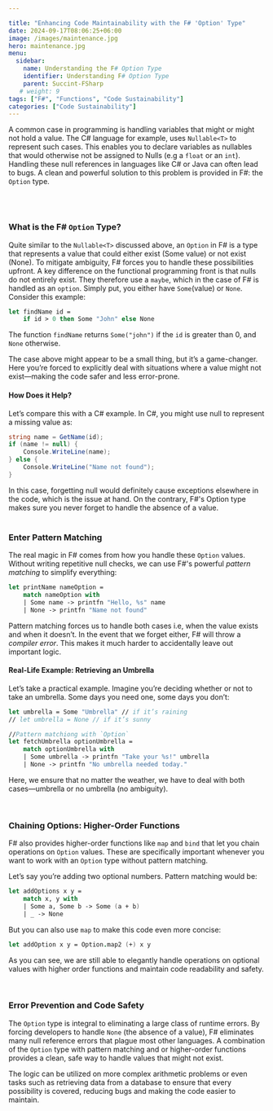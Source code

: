 ```yaml
---

title: "Enhancing Code Maintainability with the F# 'Option' Type"
date: 2024-09-17T08:06:25+06:00
image: /images/maintenance.jpg
hero: maintenance.jpg
menu:
  sidebar:
    name: Understanding the F# Option Type
    identifier: Understanding F# Option Type
    parent: Succint-FSharp
   # weight: 9
tags: ["F#", "Functions", "Code Sustainability"]
categories: ["Code Sustainability"]
---
```


A common case in programming is handling variables that might or might not hold a value. The C# language for example, uses `Nullable<T>` to represent such cases. This enables you to declare variables as nullables that would otherwise not be assigned to Nulls (e.g a `float` or an `int`). Handling these null references in languages like C# or Java can often lead to bugs. A clean and powerful solution to this problem is provided in F#: the `Option` type.

<br>
<br>

### What is the F# `Option` Type?

Quite similar to the `Nullable<T>` discussed above, an `Option` in F# is a type that represents a value that could either exist (Some value) or not exist (None). To mitigate ambiguity, F# forces you to handle these possibilities upfront. A key difference on the functional programming front is that nulls do not entirely exist. They therefore use a `maybe`, which in the case of F# is handled as an `option`. Simply put, you either have `Some`(value) or `None`. Consider this example:

```fsharp
let findName id = 
    if id > 0 then Some "John" else None
```
The function `findName` returns `Some("john")` if the `id` is greater than 0, and `None` otherwise.

The case above might appear to be a small thing, but it’s a game-changer. Here you’re forced to explicitly deal with situations where a value might not exist—making the code safer and less error-prone.

#### How Does it Help?
Let’s compare this with a C# example. In C#, you might use null to represent a missing value as:
```csharp
string name = GetName(id);
if (name != null) {
    Console.WriteLine(name);
} else {
    Console.WriteLine("Name not found");
}
```
In this case, forgetting null would definitely cause exceptions elsewhere in the code, which is the issue at hand. On the contrary, F#'s Option type makes sure you never forget to handle the absence of a value.  
<br>

### Enter Pattern Matching
The real magic in F# comes from how you handle these `Option` values. Without writing repetitive null checks, we can use F#'s powerful *pattern matching* to simplify everything:
```fsharp
let printName nameOption =
    match nameOption with
    | Some name -> printfn "Hello, %s" name
    | None -> printfn "Name not found"
```
Pattern matching forces us to handle both cases i.e, when the value exists and when it doesn’t. In the event that we forget either, F# will throw a *compiler error*. This makes it much harder to accidentally leave out important logic.

#### Real-Life Example: Retrieving an Umbrella
Let’s take a practical example. Imagine you’re deciding whether or not to take an umbrella. Some days you need one, some days you don’t:

```fsharp
let umbrella = Some "Umbrella" // if it’s raining
// let umbrella = None // if it’s sunny

//Pattern matchiong with `Option`
let fetchUmbrella optionUmbrella =
    match optionUmbrella with
    | Some umbrella -> printfn "Take your %s!" umbrella
    | None -> printfn "No umbrella needed today."
```
Here, we ensure that no matter the weather, we have to deal with both cases—umbrella or no umbrella (no ambiguity).

<br>

### Chaining Options: Higher-Order Functions
F# also provides higher-order functions like `map` and `bind` that let you chain operations on `Option` values. These are specifically important whenever you want to work with an `Option` type without pattern matching.  

Let’s say you’re adding two optional numbers. Pattern matching would be:
```fsharp
let addOptions x y =
    match x, y with
    | Some a, Some b -> Some (a + b)
    | _ -> None
```
But you can also use `map` to make this code even more concise:
```fsharp
let addOption x y = Option.map2 (+) x y
```
As you can see, we are still able to elegantly handle operations on optional values with higher order functions and maintain code readability and safety.

<br>

### Error Prevention and Code Safety
The `Option` type is integral to eliminating a large class of runtime errors. By forcing developers to handle `None` (the absence of a value), F# eliminates many null reference errors that plague most other languages. A combination of the `Option` type with pattern matching and or higher-order functions provides a clean, safe way to handle values that might not exist. 

The logic can be utilized on more complex arithmetic problems or even tasks such as retrieving data from a database to ensure that every possibility is covered, reducing bugs and making the code easier to maintain.